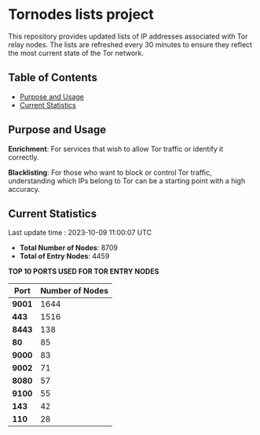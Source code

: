 # Tornodes lists project

This repository provides updated lists of IP addresses associated with Tor relay nodes. The lists are refreshed every 30 minutes to ensure they reflect the most current state of the Tor network.

## Table of Contents

- [Purpose and Usage](#purpose-and-usage)
- [Current Statistics](#current-statistics)


## Purpose and Usage

**Enrichment**: For services that wish to allow Tor traffic or identify it correctly.

**Blacklisting**: For those who want to block or control Tor traffic, understanding which IPs belong to Tor can be a starting point with a high accuracy.

## Current Statistics

Last update time : 2023-10-09 11:00:07 UTC

- **Total Number of Nodes**: 8709
- **Total of Entry Nodes**: 4459

**TOP 10 PORTS USED FOR TOR ENTRY NODES**

| **Port** | **Number of Nodes** |
|------|-----------------|
| **9001**   | 1644  |
| **443**   | 1516  |
| **8443**   | 138  |
| **80**   | 85  |
| **9000**   | 83  |
| **9002**   | 71  |
| **8080**   | 57  |
| **9100**   | 55  |
| **143**   | 42  |
| **110**   | 28  |

